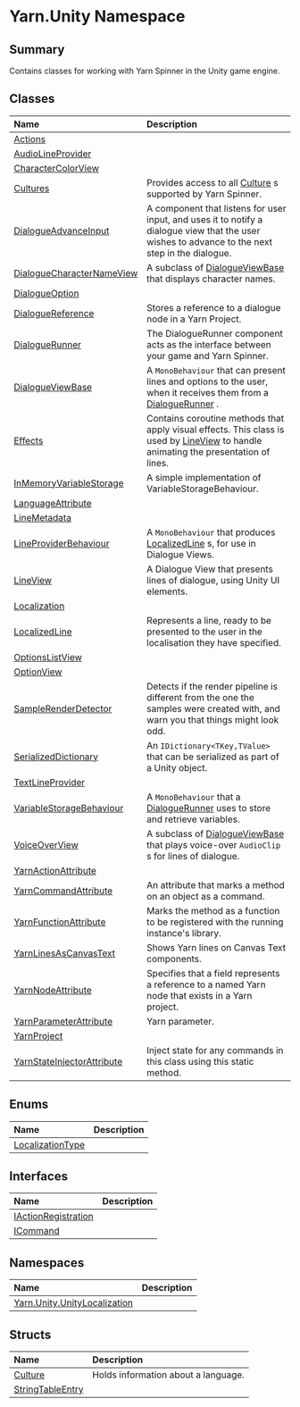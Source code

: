 # Yarn.Unity Namespace

## Summary

Contains classes for working with Yarn Spinner in the Unity game engine.


## Classes

|Name|Description|
|:---|:---|
|[Actions](/api/csharp/yarn.unity.actions.md)||
|[AudioLineProvider](/api/csharp/yarn.unity.audiolineprovider.md)||
|[CharacterColorView](/api/csharp/yarn.unity.charactercolorview.md)||
|[Cultures](/api/csharp/yarn.unity.cultures.md)|Provides access to all  <a href="yarn.unity.culture.md">Culture</a> s supported by Yarn Spinner.|
|[DialogueAdvanceInput](/api/csharp/yarn.unity.dialogueadvanceinput.md)|A component that listens for user input, and uses it to notify a dialogue view that the user wishes to advance to the next step in the dialogue.|
|[DialogueCharacterNameView](/api/csharp/yarn.unity.dialoguecharacternameview.md)|A subclass of  <a href="yarn.unity.dialogueviewbase.md">DialogueViewBase</a>  that displays character names.|
|[DialogueOption](/api/csharp/yarn.unity.dialogueoption.md)||
|[DialogueReference](/api/csharp/yarn.unity.dialoguereference.md)|Stores a reference to a dialogue node in a Yarn Project.|
|[DialogueRunner](/api/csharp/yarn.unity.dialoguerunner.md)|The DialogueRunner component acts as the interface between your game and Yarn Spinner.|
|[DialogueViewBase](/api/csharp/yarn.unity.dialogueviewbase.md)|A  <code>MonoBehaviour</code>  that can present lines and options to the user, when it receives them from a   <a href="yarn.unity.dialoguerunner.md">DialogueRunner</a> .|
|[Effects](/api/csharp/yarn.unity.effects.md)|Contains coroutine methods that apply visual effects. This class is used by  <a href="yarn.unity.lineview.md">LineView</a>  to handle animating the presentation of lines.|
|[InMemoryVariableStorage](/api/csharp/yarn.unity.inmemoryvariablestorage.md)|A simple implementation of VariableStorageBehaviour.|
|[LanguageAttribute](/api/csharp/yarn.unity.languageattribute.md)||
|[LineMetadata](/api/csharp/yarn.unity.linemetadata.md)||
|[LineProviderBehaviour](/api/csharp/yarn.unity.lineproviderbehaviour.md)|A  <code>MonoBehaviour</code>   that produces  <a href="yarn.unity.localizedline.md">LocalizedLine</a> s, for use in Dialogue Views.|
|[LineView](/api/csharp/yarn.unity.lineview.md)|A Dialogue View that presents lines of dialogue, using Unity UI elements.|
|[Localization](/api/csharp/yarn.unity.localization.md)||
|[LocalizedLine](/api/csharp/yarn.unity.localizedline.md)|Represents a line, ready to be presented to the user in the localisation they have specified.|
|[OptionsListView](/api/csharp/yarn.unity.optionslistview.md)||
|[OptionView](/api/csharp/yarn.unity.optionview.md)||
|[SampleRenderDetector](/api/csharp/yarn.unity.samplerenderdetector.md)|Detects if the render pipeline is different from the one the samples were created with, and warn you that things might look odd.|
|[SerializedDictionary](/api/csharp/yarn.unity.serializeddictionary.md)|An  <code>IDictionary&lt;TKey,TValue&gt;</code>  that can be serialized as part of a Unity object.|
|[TextLineProvider](/api/csharp/yarn.unity.textlineprovider.md)||
|[VariableStorageBehaviour](/api/csharp/yarn.unity.variablestoragebehaviour.md)|A  <code>MonoBehaviour</code>  that a  <a href="yarn.unity.dialoguerunner.md">DialogueRunner</a>  uses to store and retrieve variables.|
|[VoiceOverView](/api/csharp/yarn.unity.voiceoverview.md)|A subclass of  <a href="yarn.unity.dialogueviewbase.md">DialogueViewBase</a>  that plays voice-over  <code>AudioClip</code> s for lines of dialogue.|
|[YarnActionAttribute](/api/csharp/yarn.unity.yarnactionattribute.md)||
|[YarnCommandAttribute](/api/csharp/yarn.unity.yarncommandattribute.md)|An attribute that marks a method on an object as a command.|
|[YarnFunctionAttribute](/api/csharp/yarn.unity.yarnfunctionattribute.md)|Marks the method as a function to be registered with the running instance's library.|
|[YarnLinesAsCanvasText](/api/csharp/yarn.unity.yarnlinesascanvastext.md)|Shows Yarn lines on Canvas Text components.|
|[YarnNodeAttribute](/api/csharp/yarn.unity.yarnnodeattribute.md)|Specifies that a field represents a reference to a named Yarn node that exists in a Yarn project.|
|[YarnParameterAttribute](/api/csharp/yarn.unity.yarnparameterattribute.md)|Yarn parameter.|
|[YarnProject](/api/csharp/yarn.unity.yarnproject.md)||
|[YarnStateInjectorAttribute](/api/csharp/yarn.unity.yarnstateinjectorattribute.md)|Inject state for any commands in this class using this static method.|

## Enums

|Name|Description|
|:---|:---|
|[LocalizationType](/api/csharp/yarn.unity.localizationtype.md)||

## Interfaces

|Name|Description|
|:---|:---|
|[IActionRegistration](/api/csharp/yarn.unity.iactionregistration.md)||
|[ICommand](/api/csharp/yarn.unity.icommand.md)||

## Namespaces

|Name|Description|
|:---|:---|
|[Yarn.Unity.UnityLocalization](/api/csharp/yarn.unity.unitylocalization.md)||

## Structs

|Name|Description|
|:---|:---|
|[Culture](/api/csharp/yarn.unity.culture.md)|Holds information about a language.|
|[StringTableEntry](/api/csharp/yarn.unity.stringtableentry.md)||

